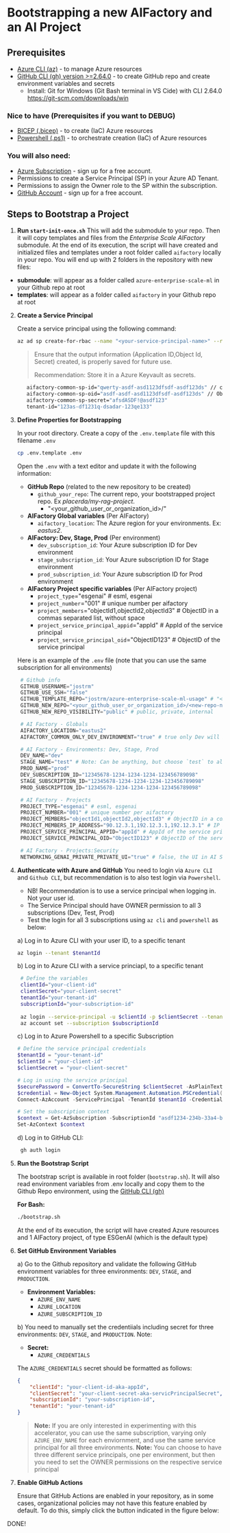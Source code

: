 # Bootstrapping a new AIFactory and an AI Project

## Prerequisites

* [Azure CLI (az)](https://aka.ms/install-az) - to manage Azure resources
* [GitHub CLI (gh) version >=2.64.0](https://cli.github.com/) - to create GitHub repo and create environment variables and secrets
    - Install: Git for Windows (Git Bash terminal in VS Cide) with CLI 2.64.0 https://git-scm.com/downloads/win

### Nice to have (Prerequisites if you want to DEBUG)
* [BICEP (.bicep)](https://learn.microsoft.com/en-us/azure/azure-resource-manager/bicep/install) - to create (IaC) Azure resources
* [Powershell (.ps1)](https://aka.ms/install-powershell) - to orchestrate creation (IaC) of Azure resources

### You will also need:
* [Azure Subscription](https://azure.microsoft.com/free/) - sign up for a free account.
* Permissions to create a Service Principal (SP) in your Azure AD Tenant.
* Permissions to assign the Owner role to the SP within the subscription.
* [GitHub Account](https://github.com/signup) - sign up for a free account.

## Steps to Bootstrap a Project

1. **Run `start-init-once.sh`**
This will add the submodule to your repo. 
Then it will copy templates and files from the *Enterprise Scale AIFactory* submodule.
At the end of its execution, the script will have created and initialized files and templates under a root folder called `aifactory` locally in your repo. You will end up with 2 folders in the repository with new files:
 - **submodule**: will appear as a folder called `azure-enterprise-scale-ml` in your Github repo at root
 - **templates**: will appear as a folder called `aifactory` in your Github repo at root

2. **Create a Service Principal**

   Create a service principal using the following command:

   ```sh
   az ad sp create-for-rbac --name "<your-service-principal-name>" --role Owner --scopes /subscriptions/<your-subscription-id> --sdk-auth
   ```

   > Ensure that the output information (Application ID,Object Id, Secret) created, is properly saved for future use. 
   >
   > Recommendation: Store it in a Azure Keyvault as secrets.
     ```sh
        aifactory-common-sp-id="qwerty-asdf-asd1123dfsdf-asdf123ds" // clientId or appId
        aifactory-common-sp-oid="asdf-asdf-asd1123dfsdf-asdf123ds" // ObjectId of service principal (not application itself)
        aifactory-common-sp-secret="afsdASDF!@asdf123"
        tenant-id="123as-df1231q-dsadar-123qe133"
     ```

2. **Define Properties for Bootstrapping**

    In your root directory.
   Create a copy of the `.env.template` file with this filename `.env`

    ```sh
    cp .env.template .env
    ```

    Open the `.env` with a text editor and update it with the following information:

    - **GitHub Repo** (related to the new repository to be created)
        - `github_your_repo`: The current repo, your bootstrapped project repo. Ex *placerda/my-rag-project*.
            - "<your_github_user_or_organization_id>/<new-repo-name>"
    - **AIFactory Global variables** (Per AIFactory)
        - `aifactory_location`: The Azure region for your environments. Ex: *eastus2*.
    - **AIFactory: Dev, Stage, Prod** (Per environment)
        - `dev_subscription_id`: Your Azure subscription ID for Dev environment
        - `stage_subscription_id`: Your Azure subscription ID for Stage environment
        - `prod_subscription_id`: Your Azure subscription ID for Prod environment
    - **AIFactory Project specific variables** (Per AIFactory project)
        - `project_type`="esgenai" # esml, esgenai
        - `project_number`="001" # unique number per aifactory
        - `project_members`="objectId1,objectId2,objectId3" # ObjectID in a commas separated list, without space
        - `project_service_principal_appid`="appId" # AppId of the service principal
        - `project_service_principal_oid`="ObjectID123" # ObjectID of the service principal

   Here is an example of the `.env` file (note that you can use the same subscription for all environments)

   ```python
    # Github info
    GITHUB_USERNAME="jostrm"
    GITHUB_USE_SSH="false"
    GITHUB_TEMPLATE_REPO="jostrm/azure-enterprise-scale-ml-usage" # "<template_github_user_or_organization_id>/<template-repo-name>"
    GITHUB_NEW_REPO="<your_github_user_or_organization_id>/<new-repo-name>" # "<your_github_user_or_organization_id>/<new-repo-name>"
    GITHUB_NEW_REPO_VISIBILITY="public" # public, private, internal

    # AI Factory - Globals
    AIFACTORY_LOCATION="eastus2"
    AIFACTORY_COMMON_ONLY_DEV_ENVIRONMENT="true" # true only Dev will be created. false - it will create Dev, Stage, Prod environments in Azure

    # AI Factory - Environments: Dev, Stage, Prod
    DEV_NAME="dev"
    STAGE_NAME="test" # Note: Can be anything, but choose `test` to align with ESML
    PROD_NAME="prod"
    DEV_SUBSCRIPTION_ID="12345678-1234-1234-1234-123456789098"
    STAGE_SUBSCRIPTION_ID="12345678-1234-1234-1234-123456789098"
    PROD_SUBSCRIPTION_ID="12345678-1234-1234-1234-123456789098"

    # AI Factory - Projects
    PROJECT_TYPE="esgenai" # esml, esgenai
    PROJECT_NUMBER="001" # unique number per aifactory
    PROJECT_MEMBERS="objectId1,objectId2,objectId3" # ObjectID in a commas separated list, without space
    PROJECT_MEMBERS_IP_ADDRESS="90.12.3.1,192.12.3.1,192.12.3.1" # IP adresses in a commas separated list, without space, to whitelist to UI in Azure
    PROJECT_SERVICE_PRINCIPAL_APPID="appId" # AppId of the service principal
    PROJECT_SERVICE_PRINCIPAL_OID="ObjectID123" # ObjectID of the service principal

    # AI Factory - Projects:Security
    NETWORKING_GENAI_PRIVATE_PRIVATE_UI="true" # false, the UI in AI Studio will be publicly accessible for specific IP addresses via IPRules (service endpoints)
   ```

3. **Authenticate with Azure and GitHub**
You need to login via `Azure CLI` and `Github CLI`, but recommendation is to also test login via `Powershell`. 
    - NB! Recommendation is to use a service principal when logging in. Not your user id.
    - The Service Principal should have OWNER permission to all 3 subscriptions (Dev, Test, Prod)
    - Test the login for all 3 subscriptions using `az cli` and `powershell` as below: 

   a) Log in to Azure CLI with your user ID, to a specific tenant

   ```sh
   az login --tenant $tenantId
   ```

   b) Log in to Azure CLI with a service princiapl, to a specific tenant

   ```sh
    # Define the variables
    clientId="your-client-id"
    clientSecret="your-client-secret"
    tenantId="your-tenant-id"
    subscriptionId="your-subscription-id"
    
    az login --service-principal -u $clientId -p $clientSecret --tenant $tenantId
    az account set --subscription $subscriptionId
   ```

   c) Log in to Azure Powershell to a specific Subscription

    ```powershell
    # Define the service principal credentials
    $tenantId = "your-tenant-id"
    $clientId = "your-client-id"
    $clientSecret = "your-client-secret"

    # Log in using the service principal
    $securePassword = ConvertTo-SecureString $clientSecret -AsPlainText -Force
    $credential = New-Object System.Management.Automation.PSCredential($clientId, $securePassword)
    Connect-AzAccount -ServicePrincipal -TenantId $tenantId -Credential $credential

    # Set the subscription context
    $context = Get-AzSubscription -SubscriptionId "asdf1234-234b-33a4-b356-qwerty1234"
    Set-AzContext $context
    ```
   
   d) Log in to GitHub CLI:

   ```sh
    gh auth login
   ```
    
4. **Run the Bootstrap Script**

   The bootstrap script is available in root folder (`bootstrap.sh`). 
   It will also read environment variables from .env locally and copy them to the Github Repo environment, using the [GitHub CLI (gh)](https://cli.github.com/) 

   **For Bash:**

   ```sh
   ./bootstrap.sh
   ```

    At the end of its execution, the script will have created Azure resources and 1 AIFactory project, of type ESGenAI (which is the default type)


6. **Set GitHub Environment Variables**

   a) Go to the Github repository and validate the following GitHub environment variables for three environments: `DEV`, `STAGE`, and `PRODUCTION`.
   
   - **Environment Variables:**
     - `AZURE_ENV_NAME`
     - `AZURE_LOCATION`
     - `AZURE_SUBSCRIPTION_ID`
   
   b) You need to manually set the credentiials including secret for three environments: `DEV`, `STAGE`, and `PRODUCTION`. Note: 
   
   - **Secret:**
     - `AZURE_CREDENTIALS`

   The `AZURE_CREDENTIALS` secret should be formatted as follows:
    
   ```json
   {
       "clientId": "your-client-id-aka-appId",
       "clientSecret": "your-client-secret-aka-servicPrincipalSecret",
       "subscriptionId": "your-subscription-id",
       "tenantId": "your-tenant-id"
   }
   ```

   > **Note:** If you are only interested in experimenting with this accelerator, you can use the same subscription, varying only `AZURE_ENV_NAME` for each enviornment, and use the same service principal for all three environments. 
   > **Note:**  You can choose to have three different service principals, one per environment, but then you need to set the OWNER permissions on the respective service principal

7. **Enable GitHub Actions**

   Ensure that GitHub Actions are enabled in your repository, as in some cases, organizational policies may not have this feature enabled by default. To do this, simply click the button indicated in the figure below:

DONE!